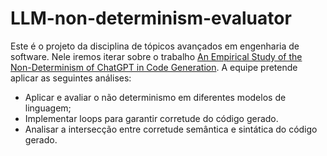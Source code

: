 # LLM-non-determinism-evaluator
Este é o projeto da disciplina de tópicos avançados em engenharia de software. Nele iremos iterar sobre o trabalho [An Empirical Study of the Non-Determinism of ChatGPT in Code Generation](https://dl.acm.org/doi/full/10.1145/36970100). A equipe pretende aplicar as seguintes análises:
- Aplicar e avaliar o não determinismo em diferentes modelos de linguagem;
- Implementar loops para garantir corretude do código gerado.
- Analisar a intersecção entre corretude semântica e sintática do código gerado.